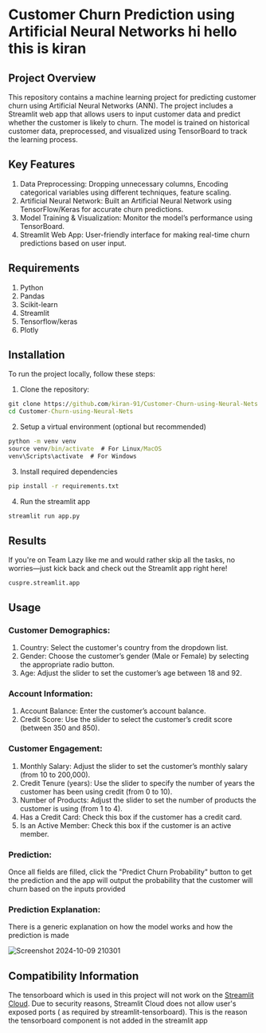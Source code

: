 # Customer Churn Prediction using Artificial Neural Networks hi hello this is kiran

## Project Overview
This repository contains a machine learning project for predicting customer churn using Artificial Neural Networks (ANN). The project includes a Streamlit web app that allows users to input customer data and predict whether the customer is likely to churn. The model is trained on historical customer data, preprocessed, and visualized using TensorBoard to track the learning process.

## Key Features
1. Data Preprocessing: Dropping unnecessary columns, Encoding categorical variables using different techniques, feature scaling.
2. Artificial Neural Network: Built an Artificial Neural Network using TensorFlow/Keras for accurate churn predictions.
3. Model Training & Visualization: Monitor the model’s performance using TensorBoard.
4. Streamlit Web App: User-friendly interface for making real-time churn predictions based on user input.

## Requirements 
1. Python
2. Pandas
3. Scikit-learn
4. Streamlit
5. Tensorflow/keras
6. Plotly


## Installation
To run the project locally, follow these steps:

1. Clone the repository:

```cmd
git clone https://github.com/kiran-91/Customer-Churn-using-Neural-Nets.git
cd Customer-Churn-using-Neural-Nets
```

2. Setup a virtual environment (optional but recommended)
```cmd
python -m venv venv
source venv/bin/activate  # For Linux/MacOS
venv\Scripts\activate  # For Windows
```

3. Install required dependencies
```cmd
pip install -r requirements.txt
```

4. Run the streamlit app
```cmd
streamlit run app.py
```

## Results 
If you're on Team Lazy like me and would rather skip all the tasks, no worries—just kick back and check out the Streamlit app right here!
```
cuspre.streamlit.app
```
## Usage 

### Customer Demographics:
1. Country: Select the customer's country from the dropdown list.
2. Gender: Choose the customer’s gender (Male or Female) by selecting the appropriate radio button.
3. Age: Adjust the slider to set the customer’s age between 18 and 92.

### Account Information:
1. Account Balance: Enter the customer’s account balance.
2. Credit Score: Use the slider to select the customer’s credit score (between 350 and 850).

### Customer Engagement:
1. Monthly Salary: Adjust the slider to set the customer’s monthly salary (from 10 to 200,000).
2. Credit Tenure (years): Use the slider to specify the number of years the customer has been using credit (from 0 to 10).
3. Number of Products: Adjust the slider to set the number of products the customer is using (from 1 to 4).
4. Has a Credit Card: Check this box if the customer has a credit card.
5. Is an Active Member: Check this box if the customer is an active member.

### Prediction:
Once all fields are filled, click the "Predict Churn Probability" button to get the prediction and the app will output the probability that the customer will churn based on the inputs provided

### Prediction Explanation:
There is a generic explanation on how the model works and how the prediction is made 

![Screenshot 2024-10-09 210301](https://github.com/user-attachments/assets/a169786a-46cb-473c-9b61-4a3f5bc563d6)


## Compatibility Information 
The tensorboard which is used in this project will not work on the [Streamlit Cloud](https://streamlit.io/cloud). Due to security reasons, Streamlit Cloud does not allow user's exposed ports ( as required by streamlit-tensorboard). This is the reason the tensorboard component is not added in the streamlit app 
